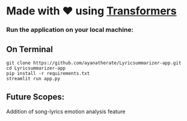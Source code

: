 # Made with &hearts; using <a href="https://huggingface.co/knkarthick">Transformers </a>

<h3> Run the application on your local machine: </h3>

<h2>On Terminal </h2>

```
git clone https://github.com/ayanatherate/Lyricsummarizer-app.git 
cd Lyricsummarizer-app
pip install -r requirements.txt 
streamlit run app.py 
```


<h2> Future Scopes:</h2>
<p1> Addition of song-lyrics emotion analysis feature </p1>

